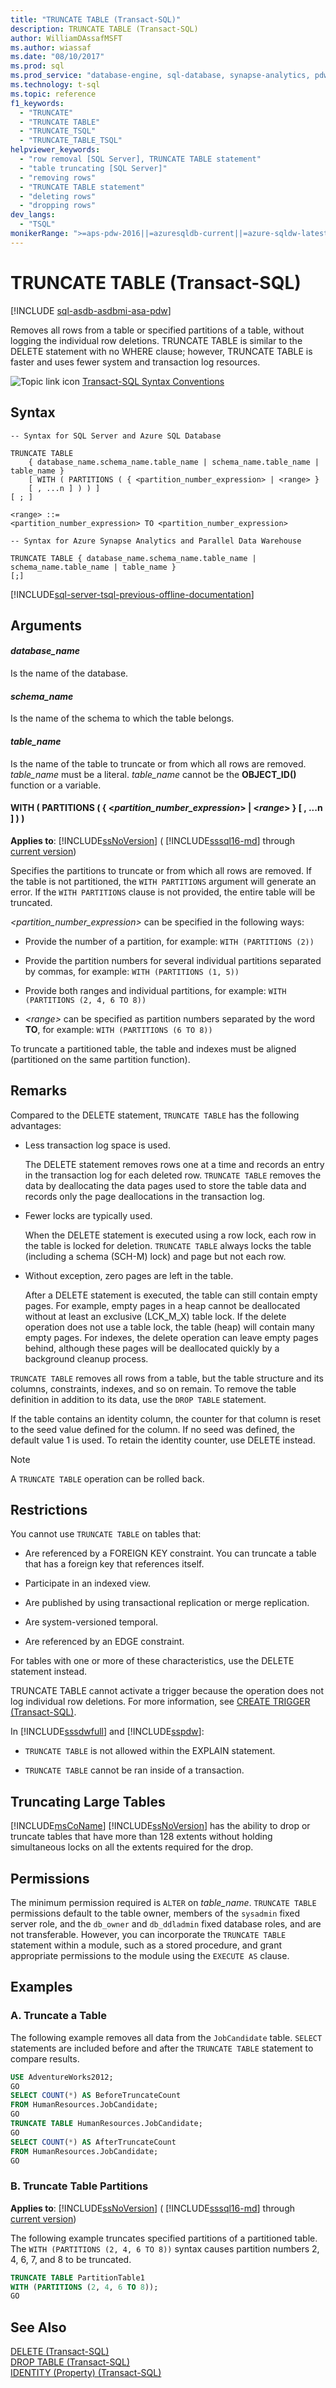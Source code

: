 ```yaml
---
title: "TRUNCATE TABLE (Transact-SQL)"
description: TRUNCATE TABLE (Transact-SQL)
author: WilliamDAssafMSFT
ms.author: wiassaf
ms.date: "08/10/2017"
ms.prod: sql
ms.prod_service: "database-engine, sql-database, synapse-analytics, pdw"
ms.technology: t-sql
ms.topic: reference
f1_keywords:
  - "TRUNCATE"
  - "TRUNCATE TABLE"
  - "TRUNCATE_TSQL"
  - "TRUNCATE_TABLE_TSQL"
helpviewer_keywords:
  - "row removal [SQL Server], TRUNCATE TABLE statement"
  - "table truncating [SQL Server]"
  - "removing rows"
  - "TRUNCATE TABLE statement"
  - "deleting rows"
  - "dropping rows"
dev_langs:
  - "TSQL"
monikerRange: ">=aps-pdw-2016||=azuresqldb-current||=azure-sqldw-latest||>=sql-server-2016||>=sql-server-linux-2017||=azuresqldb-mi-current"
---
```

# TRUNCATE TABLE (Transact-SQL)
[!INCLUDE [sql-asdb-asdbmi-asa-pdw](../../includes/applies-to-version/sql-asdb-asdbmi-asa-pdw.md)]

Removes all rows from a table or specified partitions of a table, without logging the individual row deletions. TRUNCATE TABLE is similar to the DELETE statement with no WHERE clause; however, TRUNCATE TABLE is faster and uses fewer system and transaction log resources.  
  
 ![Topic link icon](../../database-engine/configure-windows/media/topic-link.gif "Topic link icon") [Transact-SQL Syntax Conventions](../../t-sql/language-elements/transact-sql-syntax-conventions-transact-sql.md)  
  
## Syntax  
  
```syntaxsql
-- Syntax for SQL Server and Azure SQL Database  
  
TRUNCATE TABLE   
    { database_name.schema_name.table_name | schema_name.table_name | table_name }  
    [ WITH ( PARTITIONS ( { <partition_number_expression> | <range> }   
    [ , ...n ] ) ) ]  
[ ; ]  
  
<range> ::=  
<partition_number_expression> TO <partition_number_expression>  
```  
  
```syntaxsql
-- Syntax for Azure Synapse Analytics and Parallel Data Warehouse  
  
TRUNCATE TABLE { database_name.schema_name.table_name | schema_name.table_name | table_name }  
[;]  
```  
  
[!INCLUDE[sql-server-tsql-previous-offline-documentation](../../includes/sql-server-tsql-previous-offline-documentation.md)]

## Arguments

#### *database_name*  
 Is the name of the database.  
  
#### *schema_name*  
 Is the name of the schema to which the table belongs.  
  
#### *table_name*  
 Is the name of the table to truncate or from which all rows are removed. *table_name* must be a literal. *table_name* cannot be the **OBJECT_ID()** function or a variable.  
  
#### WITH ( PARTITIONS ( { \<*partition_number_expression*> | \<*range*> } [ , ...n ] ) )    
**Applies to**: [!INCLUDE[ssNoVersion](../../includes/ssnoversion-md.md)] ( [!INCLUDE[sssql16-md](../../includes/sssql16-md.md)] through [current version](/troubleshoot/sql/general/determine-version-edition-update-level))
  
 Specifies the partitions to truncate or from which all rows are removed. If the table is not partitioned, the `WITH PARTITIONS` argument will generate an error. If the `WITH PARTITIONS` clause is not provided, the entire table will be truncated.  
  
 *\<partition_number_expression>* can be specified in the following ways: 
  
-   Provide the number of a partition, for example: `WITH (PARTITIONS (2))`  
  
-   Provide the partition numbers for several individual partitions separated by commas, for example: `WITH (PARTITIONS (1, 5))`  
  
-   Provide both ranges and individual partitions, for example: `WITH (PARTITIONS (2, 4, 6 TO 8))`  
  
-   *\<range>* can be specified as partition numbers separated by the word **TO**, for example: `WITH (PARTITIONS (6 TO 8))`  
  
 To truncate a partitioned table, the table and indexes must be aligned (partitioned on the same partition function).  
  
## Remarks  
 Compared to the DELETE statement, `TRUNCATE TABLE` has the following advantages:  
  
-   Less transaction log space is used.  
  
     The DELETE statement removes rows one at a time and records an entry in the transaction log for each deleted row. `TRUNCATE TABLE` removes the data by deallocating the data pages used to store the table data and records only the page deallocations in the transaction log.  
  
-   Fewer locks are typically used.  
  
     When the DELETE statement is executed using a row lock, each row in the table is locked for deletion. `TRUNCATE TABLE` always locks the table (including a schema (SCH-M) lock) and page but not each row.  
  
-   Without exception, zero pages are left in the table.  
  
     After a DELETE statement is executed, the table can still contain empty pages. For example, empty pages in a heap cannot be deallocated without at least an exclusive (LCK_M_X) table lock. If the delete operation does not use a table lock, the table (heap) will contain many empty pages. For indexes, the delete operation can leave empty pages behind, although these pages will be deallocated quickly by a background cleanup process.  
  
 `TRUNCATE TABLE` removes all rows from a table, but the table structure and its columns, constraints, indexes, and so on remain. To remove the table definition in addition to its data, use the `DROP TABLE` statement.  
  
 If the table contains an identity column, the counter for that column is reset to the seed value defined for the column. If no seed was defined, the default value 1 is used. To retain the identity counter, use DELETE instead.  
 
 > [!NOTE]
 > A `TRUNCATE TABLE` operation can be rolled back.
  
## Restrictions  
 You cannot use `TRUNCATE TABLE` on tables that:  
  
-   Are referenced by a FOREIGN KEY constraint. You can truncate a table that has a foreign key that references itself. 
  
-   Participate in an indexed view.  
  
-   Are published by using transactional replication or merge replication.  

-   Are system-versioned temporal.

-   Are referenced by an EDGE constraint.  
  
 For tables with one or more of these characteristics, use the DELETE statement instead.  
  
 TRUNCATE TABLE cannot activate a trigger because the operation does not log individual row deletions. For more information, see [CREATE TRIGGER &#40;Transact-SQL&#41;](../../t-sql/statements/create-trigger-transact-sql.md). 
 
 In [!INCLUDE[sssdwfull](../../includes/sssdwfull-md.md)] and [!INCLUDE[sspdw](../../includes/sspdw-md.md)]:

- `TRUNCATE TABLE` is not allowed within the EXPLAIN statement.

- `TRUNCATE TABLE` cannot be ran inside of a transaction.
  
## Truncating Large Tables  
 [!INCLUDE[msCoName](../../includes/msconame-md.md)] [!INCLUDE[ssNoVersion](../../includes/ssnoversion-md.md)] has the ability to drop or truncate tables that have more than 128 extents without holding simultaneous locks on all the extents required for the drop.  
  
## Permissions  
 The minimum permission required is `ALTER` on *table_name*. `TRUNCATE TABLE` permissions default to the table owner, members of the `sysadmin` fixed server role, and the `db_owner` and `db_ddladmin` fixed database roles, and are not transferable. However, you can incorporate the `TRUNCATE TABLE` statement within a module, such as a stored procedure, and grant appropriate permissions to the module using the `EXECUTE AS` clause.  
  
## Examples  
  
### A. Truncate a Table  
 The following example removes all data from the `JobCandidate` table. `SELECT` statements are included before and after the `TRUNCATE TABLE` statement to compare results.  
  
```sql  
USE AdventureWorks2012;  
GO  
SELECT COUNT(*) AS BeforeTruncateCount   
FROM HumanResources.JobCandidate;  
GO  
TRUNCATE TABLE HumanResources.JobCandidate;  
GO  
SELECT COUNT(*) AS AfterTruncateCount   
FROM HumanResources.JobCandidate;  
GO  
```  
  
### B. Truncate Table Partitions  
  
**Applies to**: [!INCLUDE[ssNoVersion](../../includes/ssnoversion-md.md)] ( [!INCLUDE[sssql16-md](../../includes/sssql16-md.md)] through [current version](/troubleshoot/sql/general/determine-version-edition-update-level))
  
 The following example truncates specified partitions of a partitioned table. The `WITH (PARTITIONS (2, 4, 6 TO 8))` syntax causes partition numbers 2, 4, 6, 7, and 8 to be truncated.  
  
```sql  
TRUNCATE TABLE PartitionTable1   
WITH (PARTITIONS (2, 4, 6 TO 8));  
GO  
```  
  
## See Also  
 [DELETE &#40;Transact-SQL&#41;](../../t-sql/statements/delete-transact-sql.md)   
 [DROP TABLE &#40;Transact-SQL&#41;](../../t-sql/statements/drop-table-transact-sql.md)   
 [IDENTITY &#40;Property&#41; &#40;Transact-SQL&#41;](../../t-sql/statements/create-table-transact-sql-identity-property.md)  
